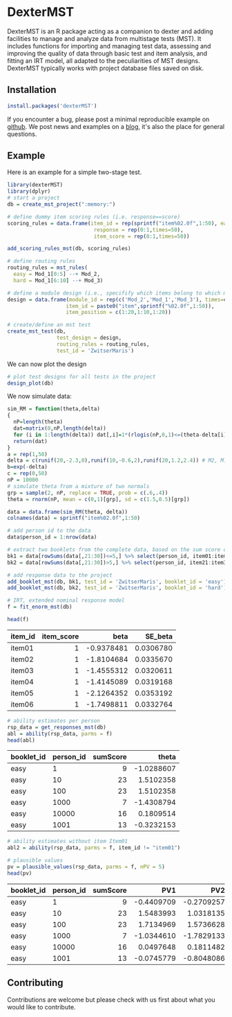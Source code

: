 <!-- README.md is generated from README.Rmd. Please edit that file -->
DexterMST
=========

DexterMST is an R package acting as a companion to dexter and adding facilities to manage and analyze data from multistage tests (MST). It includes functions for importing and managing test data, assessing and improving the quality of data through basic test and item analysis, and fitting an IRT model, all adapted to the peculiarities of MST designs. DexterMST typically works with project database files saved on disk.

Installation
------------

``` r
install.packages('dexterMST')
```

If you encounter a bug, please post a minimal reproducible example on [github](https://github.com/jessekps/dexter/issues). We post news and examples on a [blog](http://dexterities.netlify.com), it's also the place for general questions.

Example
-------

Here is an example for a simple two-stage test.

``` r
library(dexterMST)
library(dplyr)
# start a project
db = create_mst_project(":memory:")

# define dummy item scoring rules (i.e. response==score)
scoring_rules = data.frame(item_id = rep(sprintf("item%02.0f",1:50), each=2),
                            response = rep(0:1,times=50),
                            item_score = rep(0:1,times=50))

add_scoring_rules_mst(db, scoring_rules)

# define routing rules
routing_rules = mst_rules(
  easy = Mod_1[0:5] --+ Mod_2, 
  hard = Mod_1[6:10] --+ Mod_3)

# define a module design (i.e., specifify which items belong to which modules)
design = data.frame(module_id = rep(c('Mod_2','Mod_1','Mod_3'), times=c(20,10,20)),
                   item_id = paste0("item",sprintf("%02.0f",1:50)),
                   item_position = c(1:20,1:10,1:20))

# create/define an mst test
create_mst_test(db,
                test_design = design,
                routing_rules = routing_rules,
                test_id = 'ZwitserMaris')
```

We can now plot the design

``` r
# plot test designs for all tests in the project
design_plot(db)
```

We now simulate data:

``` r
sim_RM = function(theta,delta)
{
  nP=length(theta)
  dat=matrix(0,nP,length(delta))
  for (i in 1:length(delta)) dat[,i]=1*(rlogis(nP,0,1)<=(theta-delta[i]))
  return(dat)
}
a = rep(1,50)
delta = c(runif(20,-2.3,0),runif(10,-0.6,2),runif(20,1.2,2.4)) # M2, M1, M3
b=exp(-delta)
c = rep(0,50)
nP = 10000
# simulate theta from a mixture of two normals
grp = sample(2, nP, replace = TRUE, prob = c(.6,.4))
theta = rnorm(nP, mean = c(0,1)[grp], sd = c(1.5,0.5)[grp])

data = data.frame(sim_RM(theta, delta))
colnames(data) = sprintf("item%02.0f",1:50)

# add person id to the data
data$person_id = 1:nrow(data)

# extract two booklets from the complete data, based on the sum score on the first module
bk1 = data[rowSums(data[,21:30])<=5,] %>% select(person_id, item01:item30)
bk2 = data[rowSums(data[,21:30])>5,] %>% select(person_id, item21:item30, item31:item50)

# add response data to the project
add_booklet_mst(db, bk1, test_id = 'ZwitserMaris', booklet_id = 'easy')
add_booklet_mst(db, bk2, test_id = 'ZwitserMaris', booklet_id = 'hard')
```

``` r
# IRT, extended nominal response model
f = fit_enorm_mst(db)

head(f)
```

| item\_id |  item\_score|        beta|   SE\_beta|
|:---------|------------:|-----------:|----------:|
| item01   |            1|  -0.9378481|  0.0306780|
| item02   |            1|  -1.8104684|  0.0335670|
| item03   |            1|  -1.4555312|  0.0320611|
| item04   |            1|  -1.4145089|  0.0319168|
| item05   |            1|  -2.1264352|  0.0353192|
| item06   |            1|  -1.7498811|  0.0332764|

``` r
# ability estimates per person
rsp_data = get_responses_mst(db)
abl = ability(rsp_data, parms = f)
head(abl)
```

| booklet\_id | person\_id |  sumScore|       theta|
|:------------|:-----------|---------:|-----------:|
| easy        | 1          |         9|  -1.0288607|
| easy        | 10         |        23|   1.5102358|
| easy        | 100        |        23|   1.5102358|
| easy        | 1000       |         7|  -1.4308794|
| easy        | 10000      |        16|   0.1809514|
| easy        | 1001       |        13|  -0.3232153|

``` r
# ability estimates without item Item01
abl2 = ability(rsp_data, parms = f, item_id != "item01")

# plausible values
pv = plausible_values(rsp_data, parms = f, nPV = 5)
head(pv)
```

| booklet\_id | person\_id |  sumScore|         PV1|         PV2|         PV3|         PV4|         PV5|
|:------------|:-----------|---------:|-----------:|-----------:|-----------:|-----------:|-----------:|
| easy        | 1          |         9|  -0.4409709|  -0.2709257|  -0.8330791|  -1.0715047|  -0.4009712|
| easy        | 10         |        23|   1.5483993|   1.0318135|   1.3107129|   0.4420585|   1.6680941|
| easy        | 100        |        23|   1.7134969|   1.5736628|   1.5000658|   1.8495170|   0.3622951|
| easy        | 1000       |         7|  -1.0344610|  -1.7829133|  -1.3854931|  -0.7899523|  -1.4050426|
| easy        | 10000      |        16|   0.0497648|   0.1811482|  -0.1966962|   0.5819318|   0.4640787|
| easy        | 1001       |        13|  -0.0745779|  -0.8048086|   0.2805427|   0.4067189|  -0.2027418|

Contributing
------------

Contributions are welcome but please check with us first about what you would like to contribute.
